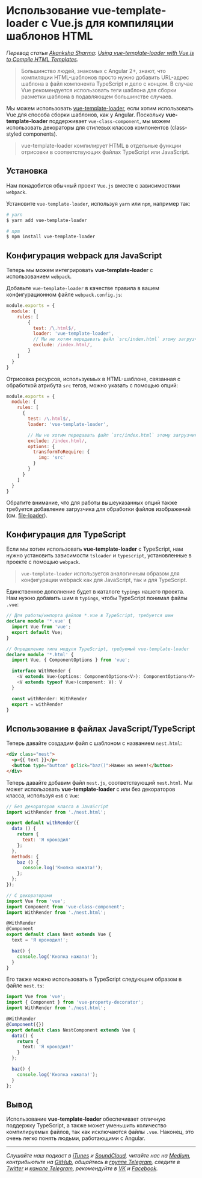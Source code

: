# Использование vue-template-loader с Vue.js для компиляции шаблонов HTML

*Перевод статьи [Akanksha Sharma](https://github.com/Akanksha-26): [Using vue-template-loader with Vue.js to Compile HTML Templates](https://alligator.io/vuejs/vue-template-loader/).*

> Большинство людей, знакомых с Angular 2+, знают, что компиляции HTML-шаблонов просто нужно добавить URL-адрес шаблона в файл компонента TypeScript и дело с концом. В случае Vue рекомендуется использовать теги шаблона для сборки разметки шаблона в подавляющем большинстве случаев. 

Мы можем использовать [vue-template-loader](https://github.com/ktsn/vue-template-loader), если хотим использовать Vue для способа сборки шаблонов, как у Angular. Поскольку __vue-template-loader__ поддерживает `vue-class-component`, мы можем использовать декораторы для стилевых классов компонентов (class-styled components).

> vue-template-loader компилирует HTML в отдельные функции отрисовки в соответствующих файлах TypeScript или JavaScript.

## Установка

Нам понадобится обычный проект `Vue.js` вместе с зависимостями `webpack`.

Установите `vue-template-loader`, используя `yarn` или `npm`, например так:

```bash
# yarn
$ yarn add vue-template-loader

# npm
$ npm install vue-template-loader
```

## Конфигурация webpack для JavaScript

Теперь мы можем интегрировать __vue-template-loader__ с использованием `webpack`.

Добавьте `vue-template-loader` в качестве правила в вашем конфигурационном файле `webpack.config.js`:

```js
module.exports = {
  module: {
    rules: [
        {
          test: /\.html$/,
          loader: 'vue-template-loader',
          // Мы не хотим передавать файл `src/index.html` этому загрузчику.
          exclude: /index.html/,
        }
    ]
  }
}
```

Отрисовка ресурсов, используемых в HTML-шаблоне, связанная с обработкой атрибута `src` тегов, можно указать с помощью опций:

```js
module.exports = {
  module: {
    rules: [
      {
        test: /\.html$/,
        loader: 'vue-template-loader',

        // Мы не хотим передавать файл `src/index.html` этому загрузчику.
        exclude: /index.html/,
        options: {
          transformToRequire: {
            img: 'src'
          }
        }
      }
    ]
  }
}
```

Обратите внимание, что для работы вышеуказанных опций также требуется добавление загрузчика для обработки файлов изображений (см. [file-loader](https://github.com/webpack-contrib/file-loader)).

## Конфигурация для TypeScript

Если мы хотим использовать __vue-template-loader__ с TypeScript, нам нужно установить зависимости `tsloader` и `typescript`, установленные в проекте с помощью `webpack`.

> `vue-template-loader` используется аналогичным образом для конфигурации webpack как для JavaScript, так и для TypeScript.

Единственное дополнение будет в каталоге `typings` нашего проекта. Нам нужно добавить шим в `typings`, чтобы TypeScript понимал файлы `.vue`:

```ts
// Для работы/импорта файлов *.vue в TypeScript, требуется шим
declare module '*.vue' {
  import Vue from 'vue';
  export default Vue;
}

// Определение типа модуля TypeScript, требуемый vue-template-loader
declare module '*.html' {
  import Vue, { ComponentOptions } from 'vue';

  interface WithRender {
    <V extends Vue>(options: ComponentOptions<V>): ComponentOptions<V>
    <V extends typeof Vue>(component: V): V
  }

  const withRender: WithRender
  export = withRender
}
```

## Использование в файлах JavaScript/TypeScript

Теперь давайте создадим файл с шаблоном с названием `nest.html`:

```html
<div class="nest">
  <p>{{ text }}</p>
  <button type="button" @click="baz()">Нажми на меня!</button>
</div>
```

Теперь давайте добавим файл `nest.js`, соответствующий `nest.html`. Мы может использовать __vue-template-loader__ с или без декораторов класса, используя `es6` с `Vue`:

```js
// Без декораторов класса в JavaScript
import withRender from './nest.html';

export default withRender({
  data () {
    return {
      text: 'Я крокодил'
    };
  },
  methods: {
    baz () {
      console.log('Кнопка нажата!');
    };
  };
});
```

```js
// С декораторами
import Vue from 'vue';
import Component from 'vue-class-component';
import WithRender from './nest.html';

@WithRender
@Component
export default class Nest extends Vue {
  text = 'Я крокодил!';

  baz() {
    console.log('Кнопка нажата!');
  }
}
```

Его также можно использовать в TypeScript следующим образом в файле `nest.ts`:

```ts
import Vue from 'vue';
import { Component } from 'vue-property-decorator';
import WithRender from './nest.html';

@WithRender
@Component({})
export default class NestComponent extends Vue {
  data() {
    return {
      text: 'Я крокодил!'
    }
  };

  baz() {
    console.log('Кнопка нажата!');
  }
};
```

## Вывод

Использование __vue-template-loader__ обеспечивает отличную поддержку TypeScript, а также может уменьшить количество компилируемых файлов, так как исключаются файлы `.vue`. Наконец, это очень легко понять людьми, работающими с Angular.

- - - -

*Слушайте наш подкаст в [iTunes](https://itunes.apple.com/ru/podcast/девшахта/id1226773343) и [SoundCloud](https://soundcloud.com/devschacht), читайте нас на [Medium](https://medium.com/devschacht), контрибьютьте на [GitHub](https://github.com/devSchacht), общайтесь в [группе Telegram](https://t.me/devSchacht), следите в [Twitter](https://twitter.com/DevSchacht) и [канале Telegram](https://t.me/devSchachtChannel), рекомендуйте в [VK](https://vk.com/devschacht) и [Facebook](https://www.facebook.com/devSchacht).*